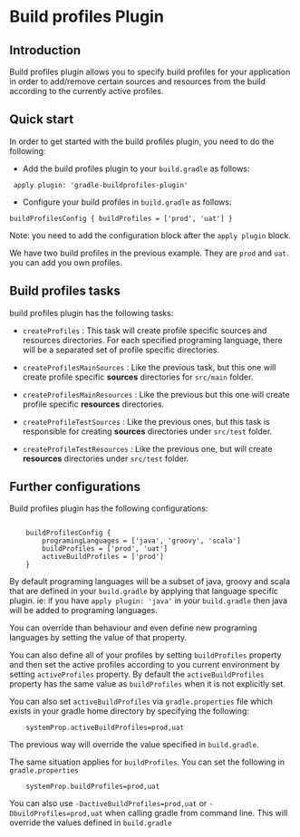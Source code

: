 # Build profiles Plugin

## Introduction

Build profiles plugin allows you to specify build profiles for your application in order to add/remove certain
sources and resources from the build according to the currently active profiles.

## Quick start

In order to get started with the build profiles plugin, you need to do the following:

* Add the build profiles plugin to your `build.gradle` as follows:

` apply plugin: 'gradle-buildprofiles-plugin'`

* Configure your build profiles in `build.gradle` as follows:

``
buildProfilesConfig {
    buildProfiles = ['prod', 'uat']
}
``

Note: you need to add the configuration block after the `apply plugin` block.

We have two build profiles in the previous example. They are `prod` and `uat`. 
you can add you own profiles.

## Build profiles tasks

build profiles plugin has the following tasks:

* `createProfiles` : This task will create profile specific sources and resources directories.
For each specified programing language, there will be a separated set of profile specific directories.

* `createProfilesMainSources` : Like the previous task, but this one will create profile specific
**sources** directories for `src/main` folder.

* `createProfilesMainResources` : Like the previous but this one will create profile
specific **resources** directories.

* `createProfileTestSources` : Like the previous ones, but this task is responsible for
creating **sources** directories under `src/test` folder.

* `createProfileTestResources` : Like the previous one, but will create **resources**
directories under `src/test` folder.

## Further configurations

Build profiles plugin has the following configurations:

```

    buildProfilesConfig {
        programingLanguages = ['java', 'groovy', 'scala']
        buildProfiles = ['prod', 'uat']
        activeBuildProfiles = ['prod'] 
    }

```

By default programing languages will be a subset of java, groovy and scala that
are defined in your `build.gradle` by applying that language specific plugin. ie: if
you have `apply plugin: 'java'` in your `build.gradle` then java will be added to
programing languages.

You can override than behaviour and even define new programing languages by setting
the value of that property.

You can also define all of your profiles by setting `buildProfiles` property and
then set the active profiles according to you current environment by setting
`activeProfiles` property. By default the `activeBuildProfiles` property has the same
value as `buildProfiles` when it is not explicitly set.

You can also set `activeBuildProfiles` via `gradle.properties` file which exists
in your gradle home directory by specifying the following:

```
    systemProp.activeBuildProfiles=prod,uat
```

The previous way will override the value specified in `build.gradle`.

The same situation applies for `buildProfiles`. You can set the following in `gradle.properties`

```
    systemProp.buildProfiles=prod,uat
```

You can also use `-DactiveBuildProfiles=prod,uat` or `-DbuildProfiles=prod,uat`
when calling gradle from command line. This will override the values defined in `build.gradle`